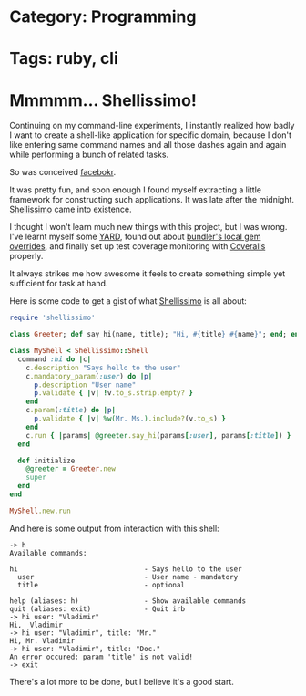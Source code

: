 # Category: Programming
# Tags: ruby, cli

Mmmmm... Shellissimo!
=====================

Continuing on my command-line experiments, I instantly realized how
badly I want to create a shell-like application for specific domain, because
I don't like entering same command names and all those dashes again and again
while performing a bunch of related tasks.

So was conceived [facebokr](https://github.com/v-yarotsky/facebokr).

It was pretty fun, and soon enough I found myself extracting a little framework
for constructing such applications. It was late after the midnight.
[Shellissimo](https://github.com/v-yarotsky/shellissimo) came into existence.

<!-- more -->

I thought I won't learn much new things with this project, but I was wrong.
I've learnt myself some [YARD](http://rubydoc.info/docs/yard/file/docs/Tags.md),
found out about [bundler's local gem overrides](http://gembundler.com/v1.3/git.html#local),
and finally set up test coverage monitoring with [Coveralls](https://coveralls.io/) properly.

It always strikes me how awesome it feels to create something simple yet sufficient
for task at hand.

Here is some code to get a gist of what [Shellissimo](https://github.com/v-yarotsky/shellissimo)
is all about:

```ruby
require 'shellissimo'

class Greeter; def say_hi(name, title); "Hi, #{title} #{name}"; end; end

class MyShell < Shellissimo::Shell
  command :hi do |c|
    c.description "Says hello to the user"
    c.mandatory_param(:user) do |p|
      p.description "User name"
      p.validate { |v| !v.to_s.strip.empty? }
    end
    c.param(:title) do |p|
      p.validate { |v| %w(Mr. Ms.).include?(v.to_s) }
    end
    c.run { |params| @greeter.say_hi(params[:user], params[:title]) }
  end

  def initialize
    @greeter = Greeter.new
    super
  end
end

MyShell.new.run
```

And here is some output from interaction with this shell:

```
-> h
Available commands:

hi                               - Says hello to the user
  user                           - User name - mandatory
  title                          - optional

help (aliases: h)                - Show available commands
quit (aliases: exit)             - Quit irb
-> hi user: "Vladimir"
Hi,  Vladimir
-> hi user: "Vladimir", title: "Mr."
Hi, Mr. Vladimir
-> hi user: "Vladimir", title: "Doc."
An error occured: param 'title' is not valid!
-> exit
```

There's a lot more to be done, but I believe it's a good start.


